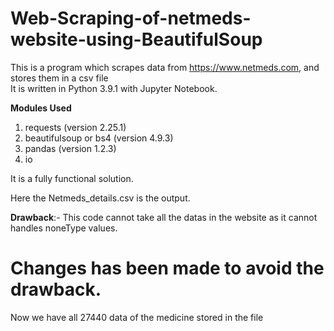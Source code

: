 # Web-Scraping-of-netmeds-website-using-BeautifulSoup

This is a program which scrapes data from https://www.netmeds.com, and  stores them in a csv file  
It is written in Python 3.9.1 with Jupyter Notebook.  

**Modules Used**
1. requests (version 2.25.1)
2. beautifulsoup or bs4 (version 4.9.3)
3. pandas (version 1.2.3)
4. io   

It is a fully functional solution.

Here the Netmeds_details.csv is the output.

**Drawback**:- This code cannot take all the datas in the website as it cannot handles noneType values.

# Changes has been made to avoid the drawback.  
 Now we have all 27440 data of the medicine stored in the file


